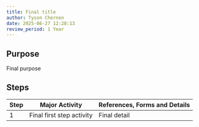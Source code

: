 ```yaml
---
title: Final title
author: Tyson Chernen
date: 2025-06-27 12:28:13
review_period: 1 Year
---
```


## Purpose
Final purpose

## Steps

| Step | Major Activity | References, Forms and Details |
|------|----------------|-------------------------------|
| 1 | Final first step activity | Final detail |
